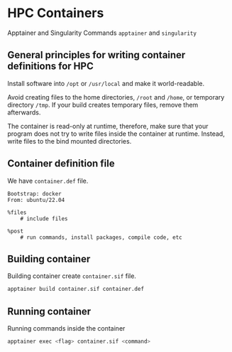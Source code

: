 # HPC Containers
Apptainer and Singularity
Commands `apptainer` and `singularity`

## General principles for writing container definitions for HPC
Install software into `/opt` or `/usr/local` and make it world-readable.

Avoid creating files to the home directories, `/root` and `/home`, or temporary directory `/tmp`.
If your build creates temporary files, remove them afterwards.

The container is read-only at runtime, therefore, make sure that your program does not try to write files inside the container at runtime.
Instead, write files to the bind mounted directories.


## Container definition file
We have `container.def` file.

```singularity
Bootstrap: docker
From: ubuntu/22.04

%files
    # include files

%post
    # run commands, install packages, compile code, etc
```


## Building container
Building container create `container.sif` file.

```bash
apptainer build container.sif container.def
```


## Running container
Running commands inside the container

```bash
apptainer exec <flag> container.sif <command>
```
